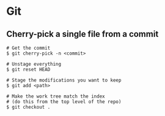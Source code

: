 # Git

## Cherry-pick a single file from a commit
```
# Get the commit
$ git cherry-pick -n <commit>

# Unstage everything
$ git reset HEAD

# Stage the modifications you want to keep
$ git add <path>

# Make the work tree match the index
# (do this from the top level of the repo)
$ git checkout .
```